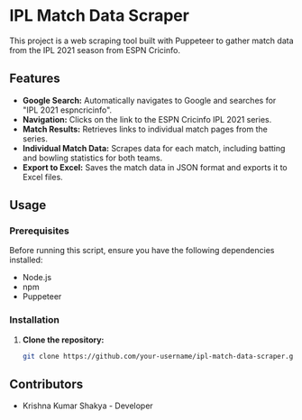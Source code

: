 # IPL Match Data Scraper

This project is a web scraping tool built with Puppeteer to gather match data from the IPL 2021 season from ESPN Cricinfo.

## Features

- **Google Search:** Automatically navigates to Google and searches for "IPL 2021 espncricinfo".
- **Navigation:** Clicks on the link to the ESPN Cricinfo IPL 2021 series.
- **Match Results:** Retrieves links to individual match pages from the series.
- **Individual Match Data:** Scrapes data for each match, including batting and bowling statistics for both teams.
- **Export to Excel:** Saves the match data in JSON format and exports it to Excel files.

## Usage

### Prerequisites

Before running this script, ensure you have the following dependencies installed:

- Node.js
- npm
- Puppeteer

### Installation

1. **Clone the repository:**
   ```bash
   git clone https://github.com/your-username/ipl-match-data-scraper.git

## Contributors

- Krishna Kumar Shakya - Developer

